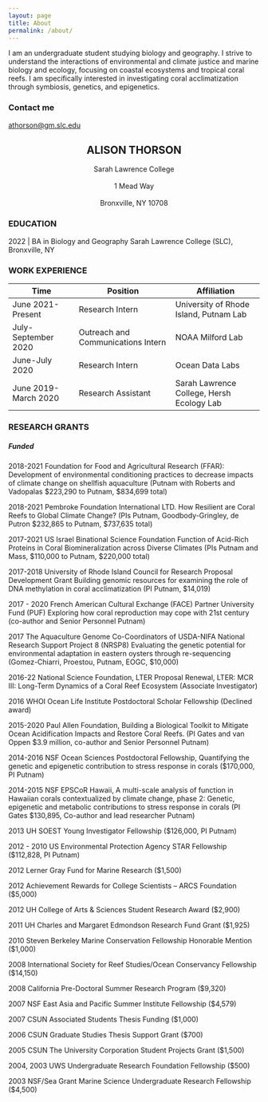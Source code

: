 ```yaml
---
layout: page
title: About
permalink: /about/
---
```


I am an undergraduate student studying biology and geography. I strive to understand the interactions of environmental and climate justice and marine biology and ecology, focusing on coastal ecosystems and tropical coral reefs. I am specifically interested in investigating coral acclimatization through symbiosis, genetics, and epigenetics.

### Contact me

[athorson@gm.slc.edu](mailto:athorson@gm.slc.edu)


## <center>ALISON THORSON</center>
<center>Sarah Lawrence College</center><br>
<center>1 Mead Way</center><br>
<center>Bronxville, NY 10708</center>

### EDUCATION
2022 |	BA in Biology and Geography
Sarah Lawrence College (SLC), Bronxville, NY

### WORK EXPERIENCE

Time|Position| Affiliation
--|--|--
June 2021-Present	| Research Intern | University of Rhode Island, Putnam Lab
July-September 2020  | Outreach and Communications Intern | NOAA Milford Lab
June-July 2020	| Research Intern | Ocean Data Labs
June 2019-March 2020	| Research Assistant | Sarah Lawrence College, Hersh Ecology Lab

### RESEARCH GRANTS
##### Funded
2018-2021	Foundation for Food and Agricultural Research (FFAR): Development of environmental conditioning practices to decrease impacts of climate change on shellfish aquaculture (Putnam with Roberts and Vadopalas $223,290 to Putnam, $834,699 total)
2018-2021	Pembroke Foundation International LTD. How Resilient are Coral Reefs to Global Climate Change? (PIs Putnam, Goodbody-Gringley, de Putron $232,865 to Putnam, $737,635 total)
2017-2021 	US Israel Binational Science Foundation Function of Acid-Rich Proteins in Coral Biomineralization across Diverse Climates (PIs Putnam and Mass, $110,000 to Putnam, $220,000 total)
2017-2018	University of Rhode Island Council for Research Proposal Development Grant Building genomic resources for examining the role of DNA methylation in coral acclimatization (PI Putnam, $14,019)
2017 - 2020	French American Cultural Exchange (FACE) Partner University Fund (PUF) Exploring how coral reproduction may cope with 21st century (co-author and Senior Personnel Putnam)
2017	The Aquaculture Genome Co-Coordinators of USDA-NIFA National Research Support Project 8 (NRSP8) Evaluating the genetic potential for environmental adaptation in eastern oysters through re-sequencing (Gomez-Chiarri, Proestou, Putnam, EOGC, $10,000)
2016-22	National Science Foundation, LTER Proposal Renewal, LTER: MCR III: Long-Term Dynamics of a Coral Reef Ecosystem (Associate Investigator)
2016	WHOI Ocean Life Institute Postdoctoral Scholar Fellowship (Declined award)
2015-2020 	Paul Allen Foundation, Building a Biological Toolkit to Mitigate Ocean Acidification Impacts and Restore Coral Reefs. (PI Gates and van Oppen $3.9 million, co-author and Senior Personnel Putnam)
2014-2016	NSF Ocean Sciences Postdoctoral Fellowship, Quantifying the genetic and epigenetic contribution to stress response in corals ($170,000, PI Putnam)
2014-2015	NSF EPSCoR Hawaii, A multi-scale analysis of function in Hawaiian corals contextualized by climate change, phase 2: Genetic, epigenetic and metabolic contributions to stress response in corals (PI Gates $130,895, Co-author and lead researcher Putnam)
2013		UH SOEST Young Investigator Fellowship ($126,000, PI Putnam)
2012 - 2010	US Environmental Protection Agency STAR Fellowship ($112,828, PI Putnam)
2012		Lerner Gray Fund for Marine Research ($1,500)
2012		Achievement Rewards for College Scientists – ARCS Foundation ($5,000)
2012		UH College of Arts & Sciences Student Research Award ($2,900)
2011		UH Charles and Margaret Edmondson Research Fund Grant ($1,925)
2010		Steven Berkeley Marine Conservation Fellowship Honorable Mention ($1,000)
2008 		International Society for Reef Studies/Ocean Conservancy Fellowship ($14,150)
2008		California Pre-Doctoral Summer Research Program ($9,320)
2007		NSF East Asia and Pacific Summer Institute Fellowship ($4,579)
2007		CSUN Associated Students Thesis Funding ($1,000)
2006		CSUN Graduate Studies Thesis Support Grant ($700)
2005		CSUN The University Corporation Student Projects Grant ($1,500)
2004, 2003	UWS Undergraduate Research Foundation Fellowship ($500)
2003		NSF/Sea Grant Marine Science Undergraduate Research Fellowship ($4,500)
